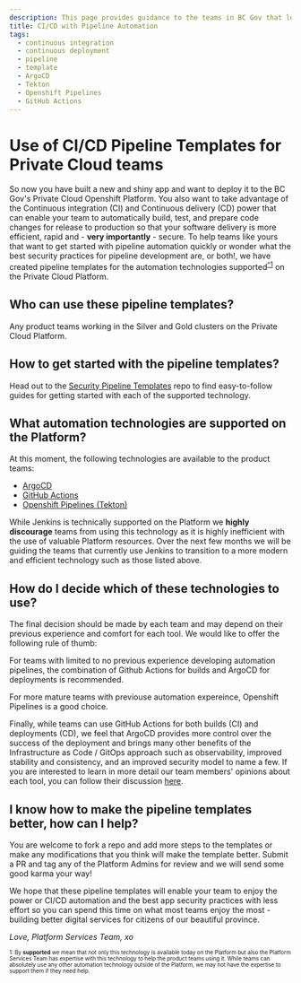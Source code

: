 ```yaml
---
description: This page provides guidance to the teams in BC Gov that look to get started with encorporating Continuous integration (CI) and continuous delivery (CD) into the lifecycle of their application hosted on the Private Cloud Openshift Platform. 
title: CI/CD with Pipeline Automation
tags:
  - continuous integration
  - continuous deployment
  - pipeline
  - template
  - ArgoCD
  - Tekton
  - Openshift Pipelines
  - GitHub Actions
---
```


# Use of CI/CD Pipeline Templates for Private Cloud teams

So now you have built a new and shiny app and want to deploy it to the BC Gov's Private Cloud Openshift Platform. You also want to take advantage of the Continuous integration (CI) and Continuous delivery (CD) power that can enable your team to automatically build, test, and prepare code changes for release to production so that your software delivery is more efficient, rapid and - **very importantly** - secure.
To help teams like yours that want to get started with pipeline automation quickly or wonder what the best security practices for pipeline development are, or both!, we have created pipeline templates for the  automation technologies supported<sup>[^1](#myfootnote1)</sup> on the Private Cloud Platform.

## Who can use these pipeline templates?

Any product teams working in the Silver and Gold clusters on the Private Cloud Platform. 

## How to get started with the pipeline templates?

Head out to the [Security Pipeline Templates](https://github.com/bcgov/security-pipeline-templates) repo to find easy-to-follow guides for getting started with each of the supported technology.

## What automation technologies are supported on the Platform?

At this moment, the following technologies are available to the product teams:
- [ArgoCD](https://github.com/BCDevOps/openshift-wiki/blob/b1a4e6db91932fd3f29705a5c8ee44983abf8763/docs/ArgoCD/argocd_info.md)
- [GitHub Actions](https://github.com/bcgov/security-pipeline-templates/tree/main/.github/workflows)
- [Openshift Pipelines (Tekton)](https://github.com/bcgov/security-pipeline-templates/tree/main/tekton) 

While Jenkins is technically supported on the Platform we **highly discourage** teams from using this technology as it is highly inefficient with the use of valuable Platform resources. Over the next few months we will be guiding the teams that currently use Jenkins to transition to a more modern and efficient technology such as those listed above.

## How do I decide which of these technologies to use?

The final decision should be made by each team and may depend on their previous experience and comfort for each tool. We would like to offer the following rule of thumb:

For teams with limited to no previous experience developing automation pipelines, the combination of Github Actions for builds and ArgoCD for deployments is recommended.

For more mature teams with previouse automation expereince, Openshift Pipelines is a good choice.

Finally, while teams can use GitHub Actions for both builds (CI) and deployments (CD), we feel that ArgoCD provides more control over the success of the deployment and brings many other benefits of the Infrastructure as Code / GitOps approach such as observability, improved stability and consistency, and an improved security model to name a few.  If you are interested to learn in more detail our team members' opinions about each tool, you can follow their discussion [here](https://app.zenhub.com/workspaces/platform-experience-5bb7c5ab4b5806bc2beb9d15/issues/bcdevops/developer-experience/1772).

## I know how to make the pipeline templates better, how can I help?

You are welcome to fork a repo and add more steps to the templates or make any modifications that you think will make the template better. Submit a PR and tag any of the Platform Admins for review and we will send some good karma your way!

We hope that these pipeline templates will enable your team to enjoy the power or CI/CD automation and the best app security practices with less effort so you can spend this time on what most teams enjoy the most - building better digital services for citizens of our beautiful province.

<em>Love, Platform Services Team, xo</em>

<sub><sup><a name="myfootnote1">1</a>: By **supported** we mean that not only this technology is available today on the Platform but also the Platform Services Team has expertise with this technology to help the product teams using it. While teams can absolutely use any other automation technology outside of the Platform, we may not have the expertise to support them if they need help.</sup></sub>
